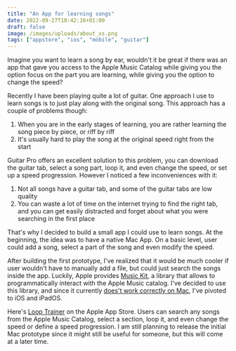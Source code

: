 ```yaml
---
title: "An App for learning songs"
date: 2022-09-27T10:42:16+01:00
draft: false
image: /images/uploads/about_xs.png
tags: ["appstore", "ios", "mobile", "guitar"]
---
```

Imagine you want to learn a song by ear, wouldn't it be great if there was an app that gave you access to the Apple Music Catalog while giving you the option
focus on the part you are learning, while giving you the option to change the speed?

<!--more-->

Recently I have been playing quite a lot of guitar. One approach I use to learn songs is to just play along with the original song.
This approach has a couple of problems though:

1. When you are in the early stages of learning, you are rather learning the song piece by piece, or riff by riff
2. It's usually hard to play the song at the original speed right from the start

Guitar Pro offers an excellent solution to this problem, you can download the guitar tab, select a song part, loop it, and even change the speed, or set up a speed progression. However I noticed a few inconveniences with it:

1. Not all songs have a guitar tab, and some of the guitar tabs are low quality
2. You can waste a lot of time on the internet trying to find the right tab, and you can get easily distracted and forget about what you were searching in the first place

That's why I decided to build a small app I could use to learn songs.
At the beginning, the idea was to have a native Mac App. On a basic level, user could add a song, select a part of the song and even modify the speed.

After building the first prototype, I've realized that it would be much cooler if user wouldn't have to manually add a file, but could just search the songs inside the app. Luckily, Apple provides [Music Kit](https://developer.apple.com/musickit), a library that allows to programmatically interact with the Apple Music catalog. I've decided to use this library, and since it currently [does't work correctly on Mac](https://developer.apple.com/forums/thread/698902), I've pivoted to iOS and iPadOS.

Here's [Loop Trainer](https://apps.apple.com/us/app/looptrainer/id1634854221) on the Apple App Store.
Users can search any songs from the Apple Music Catalog, select a section, loop it, and even change the speed or define a speed progression.
I am still planning to release the initial Mac prototype since it might still be useful for someone, but this will come at a later time.


